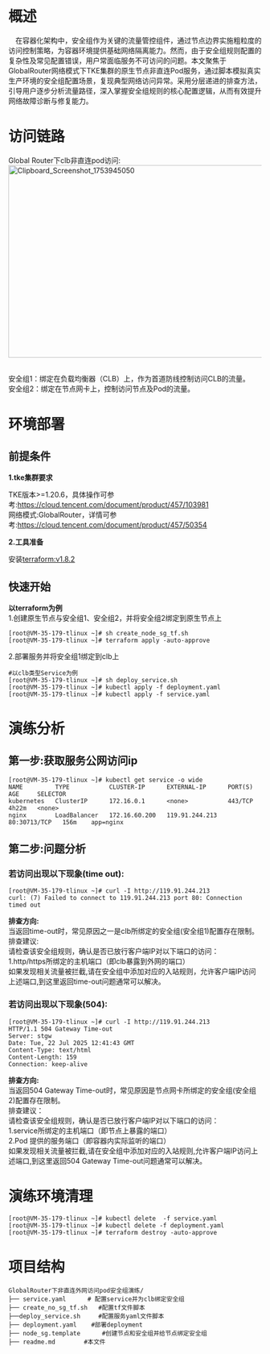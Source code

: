 
# 概述
&emsp;在容器化架构中，安全组作为关键的流量管控组件，通过节点边界实施粗粒度的访问控制策略，为容器环境提供基础网络隔离能力。然而，由于安全组规则配置的复杂性及常见配置错误，用户常面临服务不可访问的问题。本文聚焦于GlobalRouter网络模式下TKE集群的原生节点非直连Pod服务，通过脚本模拟真实生产环境的安全组配置场景，复现典型网络访问异常。采用分层递进的排查方法，引导用户逐步分析流量路径，深入掌握安全组规则的核心配置逻辑，从而有效提升网络故障诊断与修复能力。
# 访问链路
Global Router下clb非直连pod访问:<br>
[<img width="767" height="382" alt="Clipboard_Screenshot_1753945050" src="https://github.com/user-attachments/assets/8ebea6b2-e233-4462-a9ac-5f8280467200" />
](./image/flowchart.md)

<br>安全组1​​：绑定在负载均衡器（CLB）上，作为首道防线控制访问CLB的流量。<br>
​​安全组2​​：绑定在节点网卡上，控制访问节点及Pod的流量。
# 环境部署
## 前提条件
**1.tke集群要求**

TKE版本>=1.20.6，具体操作可参考:https://cloud.tencent.com/document/product/457/103981<br>
网络模式:GlobalRouter，详情可参考:https://cloud.tencent.com/document/product/457/50354

**2.工具准备**

安装[terraform:v1.8.2](https://developer.hashicorp.com/terraform)
## 快速开始


**以terraform为例**<br>
1.创建原生节点与安全组1、安全组2，并将安全组2绑定到原生节点上
```
[root@VM-35-179-tlinux ~]# sh create_node_sg_tf.sh
[root@VM-35-179-tlinux ~]# terraform apply -auto-approve
```
2.部署服务并将安全组1绑定到clb上

```
#以clb类型Service为例
[root@VM-35-179-tlinux ~]# sh deploy_service.sh
[root@VM-35-179-tlinux ~]# kubectl apply -f deployment.yaml
[root@VM-35-179-tlinux ~]# kubectl apply -f service.yaml
```


# 演练分析
## 第一步:获取服务公网访问ip
```
[root@VM-35-179-tlinux ~]# kubectl get service -o wide
NAME         TYPE           CLUSTER-IP      EXTERNAL-IP      PORT(S)        AGE     SELECTOR
kubernetes   ClusterIP      172.16.0.1      <none>           443/TCP        4h22m   <none>
nginx        LoadBalancer   172.16.60.200   119.91.244.213   80:30713/TCP   156m    app=nginx
```
## 第二步:问题分析
### 若访问出现以下现象(time out):
```
[root@VM-35-179-tlinux ~]# curl -I http://119.91.244.213
curl: (7) Failed to connect to 119.91.244.213 port 80: Connection timed out
```
**排查方向:**<br>
当返回time-out时，常见原因之一是​clb所绑定的安全组(安全组1)配置存在限制​​。<br>
排查建议:<br>
请检查该安全组规则，确认是否已放行客户端IP​​对以下端口的访问：<br>
1.​​http/https所绑定的主机端口​​（即clb暴露到外网的端口）<br>
如果发现相关流量被拦截,请在安全组中添加对应的​入站规则​​，允许客户端IP访问上述端口,到这里返回time-out问题通常可以解决。
### 若访问出现以下现象(504):
```
[root@VM-35-179-tlinux ~]# curl -I http://119.91.244.213
HTTP/1.1 504 Gateway Time-out
Server: stgw
Date: Tue, 22 Jul 2025 12:41:43 GMT
Content-Type: text/html
Content-Length: 159
Connection: keep-alive
```
**排查方向:**<br>
当返回504 Gateway Time-out时，常见原因是​节点网卡所绑定的安全组(安全组2)配置存在限制​​。<br>
排查建议：<br>
请检查该安全组规则，确认是否已放行客户端IP​​对以下端口的访问：<br>
1.service所绑定的主机端口（即节点上暴露的端口）<br>
2.Pod 提供的服务端口​​（即容器内实际监听的端口）<br>
如果发现相关流量被拦截,请在安全组中添加对应的​​入站规则​​,允许客户端IP访问上述端口,到这里返回504 Gateway Time-out问题通常可以解决。


# 演练环境清理
```
[root@VM-35-179-tlinux ~]# kubectl delete  -f service.yaml
[root@VM-35-179-tlinux ~]# kubectl delete -f deployment.yaml
[root@VM-35-179-tlinux ~]# terraform destroy -auto-approve
```
# 项目结构

```
GlobalRouter下非直连外网访问pod安全组演练/   
├── service.yaml      # 配置service并为clb绑定安全组
├── create_no_sg_tf.sh   #配置tf文件脚本
├──deploy_service.sh     #配置服务yaml文件脚本
├── deployment.yaml    #部署deployment
├── node_sg.template      #创建节点和安全组并给节点绑定安全组
├── readme.md        #本文件
```

